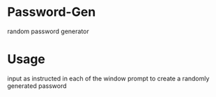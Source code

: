 # Password-Gen
random password generator

# Usage
input as instructed in each of the window prompt to create a randomly generated password

